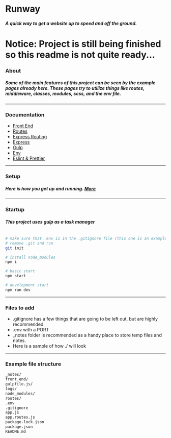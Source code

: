 # Runway
##### A quick way to get a website up to speed and off the ground.

# Notice: Project is still being finished so this readme is not quite ready...

### About
##### Some of the main features of this project can be seen by the example pages already here. These pages try to utilize things like routes, middleware, classes, modules, scss, and the env file.

***
### Documentation
* [Front End](./documentation/front_end.md)
* [Routes](./documentation/routes.md)
* [Express Routing](./documentation/express_routing.md)
* [Express](./documentation/express.md)
* [Gulp](./documentation/gulp.md)
* [Env](./documentation/env.md)
* [Eslint & Prettier](./documentation/eslint_and_prettier.md)

***


### Setup
##### Here is how you get up and running. [More](./documentation/setup.md)


***
### Startup
##### This project uses gulp as a task manager



```bash

# make sure that .env is in the .gitignore file (this one is an example for reference only)
# remove .git and run
git init

# install node_modules
npm i

# basic start
npm start

# development start
npm run dev
```
***
### Files to add
* .gitignore has a few things that are going to be left out, but are highly recommended
* .env with a PORT
* _notes folder is recommended as a handy place to store temp files and notes.
* Here is a sample of how ./ will look

***
### Example file structure
```txt
_notes/
front_end/
gulpfile.js/
logs/
node_modules/
routes/
.env
.gitignore
app.js
app.routes.js
package-lock.json
package.json
README.md
```

